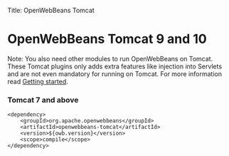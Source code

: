 Title: OpenWebBeans Tomcat 

# OpenWebBeans Tomcat 9 and 10

Note: You also need other modules to run OpenWebBeans on Tomcat. 
These Tomcat plugins only adds extra features like injection into Servlets and are not even mandatory for running on Tomcat. 
For more information read [Getting started][1].


### Tomcat 7 and above

    <dependency>
        <groupId>org.apache.openwebbeans</groupId>
        <artifactId>openwebbeans-tomcat</artifactId>
        <version>${owb.version}</version>
        <scope>compile</scope>
    </dependency>

[1]: /owbsetup_ee.html